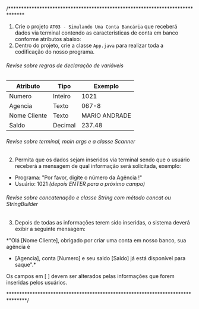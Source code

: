 /******************************************************************************

1. Crie o projeto `AT03 - Simulando Uma Conta Bancária` que receberá dados via terminal contendo as 
características de conta em banco conforme atributos abaixo:
2. Dentro do projeto, crie a classe `App.java` para realizar toda a 
codificação do nosso programa.

###### Revise sobre regras de declaração de variáveis

| Atributo  | Tipo     | Exemplo   
| --------- | ---------| ------- 
| Numero    | Inteiro  | 1021 
| Agencia   | Texto    | 067-8
| Nome Cliente | Texto    | MARIO ANDRADE
| Saldo | Decimal |237.48


###### Revise sobre terminal, main args e a classe Scanner
2. Permita que os dados sejam inseridos via terminal sendo que o usuário receberá 
a mensagem de qual informação será solicitada, exemplo:

* Programa: "Por favor, digite o número da Agência !"
* Usuário: 1021 *(depois ENTER para o próximo campo)* 

###### Revise sobre concatenação e classe String com método concat ou StringBuilder

3. Depois de todas as informações terem sido inseridas, o sistema deverá exibir a 
seguinte mensagem:

*"Olá [Nome Cliente], obrigado por criar uma conta em nosso banco, sua agência é 
* [Agencia], conta [Numero] e seu saldo [Saldo] já está disponível para saque".*

Os campos em [ ] devem ser alterados pelas informações que forem inseridas pelos usuários.

*******************************************************************************/